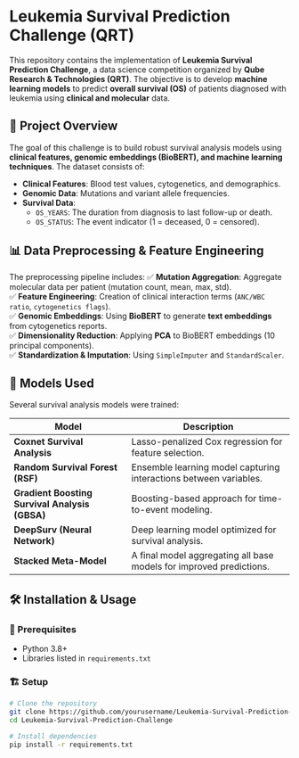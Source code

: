 # Leukemia Survival Prediction Challenge (QRT)

This repository contains the implementation of **Leukemia Survival Prediction Challenge**, a data science competition organized by **Qube Research & Technologies (QRT)**. The objective is to develop **machine learning models** to predict **overall survival (OS)** of patients diagnosed with leukemia using **clinical and molecular** data.

## 🚀 Project Overview

The goal of this challenge is to build robust survival analysis models using **clinical features, genomic embeddings (BioBERT), and machine learning techniques**. The dataset consists of:
- **Clinical Features**: Blood test values, cytogenetics, and demographics.
- **Genomic Data**: Mutations and variant allele frequencies.
- **Survival Data**:
  - `OS_YEARS`: The duration from diagnosis to last follow-up or death.
  - `OS_STATUS`: The event indicator (1 = deceased, 0 = censored).

## 📊 Data Preprocessing & Feature Engineering

The preprocessing pipeline includes:
✅ **Mutation Aggregation**: Aggregate molecular data per patient (mutation count, mean, max, std).  
✅ **Feature Engineering**: Creation of clinical interaction terms (`ANC/WBC ratio`, `cytogenetics flags`).  
✅ **Genomic Embeddings**: Using **BioBERT** to generate **text embeddings** from cytogenetics reports.  
✅ **Dimensionality Reduction**: Applying **PCA** to BioBERT embeddings (10 principal components).  
✅ **Standardization & Imputation**: Using `SimpleImputer` and `StandardScaler`.

## 🤖 Models Used

Several survival analysis models were trained:

| Model                           | Description |
|---------------------------------|-------------|
| **Coxnet Survival Analysis**    | Lasso-penalized Cox regression for feature selection. |
| **Random Survival Forest (RSF)** | Ensemble learning model capturing interactions between variables. |
| **Gradient Boosting Survival Analysis (GBSA)** | Boosting-based approach for time-to-event modeling. |
| **DeepSurv (Neural Network)**   | Deep learning model optimized for survival analysis. |
| **Stacked Meta-Model**          | A final model aggregating all base models for improved predictions. |

## 🛠 Installation & Usage

### 📌 Prerequisites
- Python 3.8+
- Libraries listed in `requirements.txt`

### 🏗️ Setup

```bash
# Clone the repository
git clone https://github.com/yourusername/Leukemia-Survival-Prediction-Challenge.git
cd Leukemia-Survival-Prediction-Challenge

# Install dependencies
pip install -r requirements.txt

